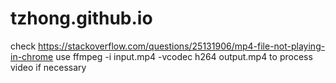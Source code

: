 # tzhong.github.io

check https://stackoverflow.com/questions/25131906/mp4-file-not-playing-in-chrome
use ffmpeg -i input.mp4 -vcodec h264 output.mp4 to process video if necessary